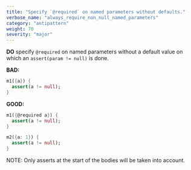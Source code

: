 ```yaml
---
title: "Specify `@required` on named parameters without defaults."
verbose_name: "always_require_non_null_named_parameters"
category: "antipattern"
weight: 70
severity: "major"
---
```

**DO** specify `@required` on named parameters without a default value on which 
an `assert(param != null)` is done.

**BAD:**
```dart
m1({a}) {
  assert(a != null);
}
```

**GOOD:**
```dart
m1({@required a}) {
  assert(a != null);
}

m2({a: 1}) {
  assert(a != null);
}
```

NOTE: Only asserts at the start of the bodies will be taken into account.
